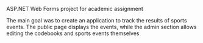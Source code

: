 ASP.NET Web Forms project for academic assignment

The main goal was to create an application to track the results of sports events.
The public page displays the events, while the admin section allows editing the codebooks and sports events themselves